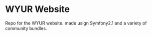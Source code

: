 WYUR Website
============

Repo for the WYUR website. made usign Symfony2.1 and a variety of community bundles.
